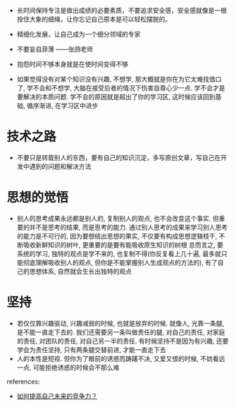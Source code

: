 - 长时间保持专注是做出成绩的必要素质，不要追求安全感，安全感就像是一根拴住大象的细绳，让你忘记自己原本是可以轻松摆脱的。
- 精细化发展，让自己成为一个细分领域的专家
- 不要妄自菲薄 ——张鸽老师
- 抱怨时间不够本身就是在使时间变得不够

- 如果觉得没有对某个知识没有兴趣, 不想学, 那大概就是你在为它太难找借口了, 学不会和不想学, 大脑在接受后者的情况下伤害自尊心少一点.
学不会才是要解决的本质问题.
学不会的原因就是超出了你的学习区, 这时候应该回到基础, 循序渐进, 在学习区中进步


# 技术之路
- 不要只是转载别人的东西，要有自己的知识沉淀，多写原创文章，写自己在开发中遇到的问题和解决方法

# 思想的觉悟
- 别人的思考成果永远都是别人的, 复制别人的观点, 也不会改变这个事实. 但重要的并不是思考的结果, 而是思考的能力. 通过别人思考的成果来学习别人思考的能力是不可行的,
因为要想结出思想的果实, 不仅要有构成思想逻辑枝干, 不断吸收新鲜知识的树叶, 更重要的是要有能吸收原生知识的树根
总而言之, 要系统的学习, 独特的观点是学不来的, 也复制不得(你反复看上几十遍, 最多就只能彻底理解吸收别人的观点, 但你是不能掌握别人生成观点的方法的), 有了自己的思想体系, 自然就会生长出独特的观点

# 坚持
- 若仅仅靠兴趣驱动, 兴趣减弱的时候, 也就是放弃的时候. 就像人, 光靠一条腿, 是不能一直走下去的. 我们还需要另一条叫做责任的腿, 对自己的责任, 对家庭的责任, 对团队的责任, 对自己另一半的责任. 有时候坚持不是因为有兴趣, 还要学会为责任坚持, 只有两条腿交替前进, 才能一直走下去
- 人的本性是短视. 但你为了眼前的诱惑而踌躇不决, 又爱又恨的时候, 不妨看远一点, 可能拒绝诱惑的时候会不那么难

references:
- [如何提高自己未来的竞争力？](https://www.zhihu.com/question/302477829/answer/532556109)
